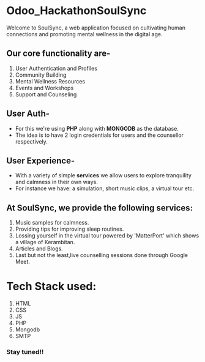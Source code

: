 # Odoo_HackathonSoulSync
Welcome to SoulSync, a web application focused on cultivating human connections and promoting mental wellness in the digital age.

## Our core functionality are-
  1. User Authentication and Profiles
  2. Community Building
  3. Mental Wellness Resources
  4. Events and Workshops
  5. Support and Counseling

## User Auth-
  - For this we're using **PHP** along with **MONGODB** as the database. 
  - The idea is to have 2 login credentials for users and the counsellor respectively.

## User Experience-
  - With a variety of simple **services** we allow users to explore tranquility and calmness in their own ways.
  - For instance we have: a simulation, short music clips, a virtual tour etc.


## At SoulSync, we provide the following services:
  1. Music samples for calmness.
  2. Providing tips for improving sleep routines.
  3. Lossing yourself in the virtual tour powered by 'MatterPort' which shows a village of Kerambitan.
  4. Articles and Blogs.
  5. Last but not the least,live counselling sessions done through Google Meet.

# Tech Stack used:
1. HTML
2. CSS
3. JS
4. PHP
5. Mongodb
6. SMTP

### Stay tuned!!




















